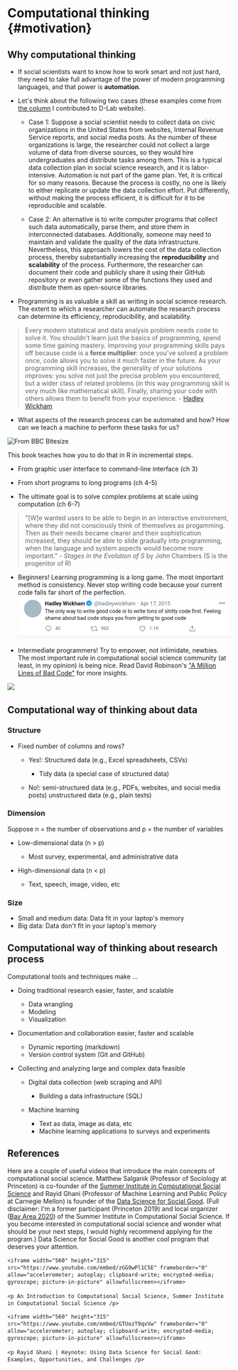 # Computational thinking {#motivation}



## Why computational thinking

-   If social scientists want to know how to work smart and not just hard, they need to take full advantage of the power of modern programming languages, and that power is **automation**.

-   Let's think about the following two cases (these examples come from [the column](https://dlab.berkeley.edu/blog/why-teaching-social-scientists-how-code-professional-important) I contributed to D-Lab website).

    -   Case 1: Suppose a social scientist needs to collect data on civic organizations in the United States from websites, Internal Revenue Service reports, and social media posts. As the number of these organizations is large, the researcher could not collect a large volume of data from diverse sources, so they would hire undergraduates and distribute tasks among them. This is a typical data collection plan in social science research, and it is labor-intensive. Automation is not part of the game plan. Yet, it is critical for so many reasons. Because the process is costly, no one is likely to either replicate or update the data collection effort. Put differently, without making the process efficient, it is difficult for it to be reproducible and scalable.

    -   Case 2: An alternative is to write computer programs that collect such data automatically, parse them, and store them in interconnected databases. Additionally, someone may need to maintain and validate the quality of the data infrastructure. Nevertheless, this approach lowers the cost of the data collection process, thereby substantially increasing the **reproducibility** and **scalability** of the process. Furthermore, the researcher can document their code and publicly share it using their GitHub repository or even gather some of the functions they used and distribute them as open-source libraries.

-   Programming is as valuable a skill as writing in social science research. The extent to which a researcher can automate the research process can determine its efficiency, reproducibility, and scalability.

> Every modern statistical and data analysis problem needs code to solve it. You shouldn't learn just the basics of programming, spend some time gaining mastery. Improving your programming skills pays off because code is a **force multiplier**: once you've solved a problem once, code allows you to solve it much faster in the future. As your programming skill increases, the generality of your solutions improves: you solve not just the precise problem you encountered, but a wider class of related problems (in this way programming skill is very much like mathematical skill). Finally, sharing your code with others allows them to benefit from your experience. - [Hadley Wickham](https://imstat.org/2014/12/16/hadley-wickham-impact-the-world-by-being-useful/)

-   What aspects of the research process can be automated and how? How can we teach a machine to perform these tasks for us?

![From BBC Bitesize](https://bam.files.bbci.co.uk/bam/live/content/znmb87h/large)

This book teaches how you to do that in R in incremental steps.

-   From graphic user interface to command-line interface (ch 3)

-   From short programs to long programs (ch 4-5)

-   The ultimate goal is to solve complex problems at scale using computation (ch 6-7)

> "[W]e wanted users to be able to begin in an interactive environment, where they did not consciously think of themselves as progamming. Then as their needs became clearer and their sophistication increased, they should be able to slide gradually into programming, when the language and system aspects would become more important." - *Stages in the Evolution of S* by John Chambers (S is the progenitor of R)

-   Beginners! Learning programming is a long game. The most important method is consistency. Never stop writing code because your current code falls far short of the perfection.\
    ![](misc/wickham.png)

-   Intermediate programmers! Try to empower, not intimidate, newbies. The most important rule in computational social science community (at least, in my opinion) is being nice. Read David Robinson's ["A Million Lines of Bad Code"](http://varianceexplained.org/programming/bad-code/) for more insights.

![](http://imgs.xkcd.com/comics/code_quality.png)

## Computational way of thinking about data

### Structure

-   Fixed number of columns and rows?

    -   Yes!: Structured data (e.g., Excel spreadsheets, CSVs)

        -   Tidy data (a special case of structured data)

    -   No!: semi-structured data (e.g., PDFs, websites, and social media posts) unstructured data (e.g., plain texts)

### Dimension

Suppose n = the number of observations and p = the number of variables

-   Low-dimensional data (n \> p)

    -   Most survey, experimental, and administrative data

-   High-dimensional data (n \< p)

    -   Text, speech, image, video, etc

### Size

-   Small and medium data: Data fit in your laptop's memory
-   Big data: Data don't fit in your laptop's memory

## Computational way of thinking about research process

Computational tools and techniques make ...

-   Doing traditional research easier, faster, and scalable

    -   Data wrangling
    -   Modeling
    -   Visualization

-   Documentation and collaboration easier, faster and scalable

    -   Dynamic reporting (markdown)
    -   Version control system (Git and GitHub)

-   Collecting and analyzing large and complex data feasible

    -   Digital data collection (web scraping and API)

        -   Building a data infrastructure (SQL)

    -   Machine learning

        -   Text as data, image as data, etc
        -   Machine learning applications to surveys and experiments

## References

Here are a couple of useful videos that introduce the main concepts of computational social science. Matthew Salganik (Professor of Sociology at Princeton) is co-founder of the [Summer Institute in Computational Social Science](https://sicss.io/) and Rayid Ghani (Professor of Machine Learning and Public Policy at Carnegie Mellon) is founder of the [Data Science for Social Good](https://www.dssgfellowship.org/). (Full disclaimer: I'm a former participant (Princeton 2019) and local organizer ([Bay Area 2020](https://sicss.io/2020/bay_area/)) of the Summer Institute in Computational Social Science. If you become interested in computational social science and wonder what should be your next steps, I would highly recommend applying for the program.) Data Science for Social Good is another cool program that deserves your attention.

```{=html}
<iframe width="560" height="315" src="https://www.youtube.com/embed/zGG9wPl1C5E" frameborder="0" allow="accelerometer; autoplay; clipboard-write; encrypted-media; gyroscope; picture-in-picture" allowfullscreen></iframe>

<p An Introduction to Computational Social Science, Summer Institute in Computational Social Science /p>
```
```{=html}
<iframe width="560" height="315" src="https://www.youtube.com/embed/GTUozT9qxVw" frameborder="0" allow="accelerometer; autoplay; clipboard-write; encrypted-media; gyroscope; picture-in-picture" allowfullscreen></iframe>

<p Rayid Ghani | Keynote: Using Data Science for Social Good: Examples, Opportunities, and Challenges /p>
```
